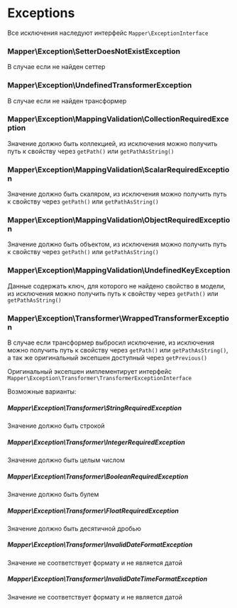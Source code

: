 # Exceptions

Все исключения наследуют интерфейс `Mapper\ExceptionInterface`

### Mapper\Exception\SetterDoesNotExistException 
В случае если не найден сеттер

### Mapper\Exception\UndefinedTransformerException
В случае если не найден трансформер

### Mapper\Exception\MappingValidation\CollectionRequiredException
Значение должно быть коллекцией, из исключения можно получить путь к свойству через `getPath()` или `getPathAsString()`

### Mapper\Exception\MappingValidation\ScalarRequiredException
Значение должно быть скаляром, из исключения можно получить путь к свойству через `getPath()` или `getPathAsString()`

### Mapper\Exception\MappingValidation\ObjectRequiredException
Значение должно быть объектом, из исключения можно получить путь к свойству через `getPath()` или `getPathAsString()`

### Mapper\Exception\MappingValidation\UndefinedKeyException
Данные содержать ключ, для которого не найдено свойство в модели, из исключения можно получить путь к свойству через `getPath()` или `getPathAsString()`

### Mapper\Exception\Transformer\WrappedTransformerException
В случае если трансформер выбросил исключение, из исключения можно получить путь к свойству через `getPath()` или `getPathAsString()`, а так же оригинальный эксепшен доступный через `getPrevious()`

Оригинальный эксепшен имплементирует интерфейс `Mapper\Exception\Transformer\TransformerExceptionInterface`

Возможные варианты:

##### Mapper\Exception\Transformer\StringRequiredException
Значение должно быть строкой

##### Mapper\Exception\Transformer\IntegerRequiredException
Значение должно быть целым числом

##### Mapper\Exception\Transformer\BooleanRequiredException
Значение должно быть булем

##### Mapper\Exception\Transformer\FloatRequiredException
Значение должно быть десятичной дробью

##### Mapper\Exception\Transformer\InvalidDateFormatException
Значение не соответствует формату и не является датой

##### Mapper\Exception\Transformer\InvalidDateTimeFormatException
Значение не соответствует формату и не является датой
